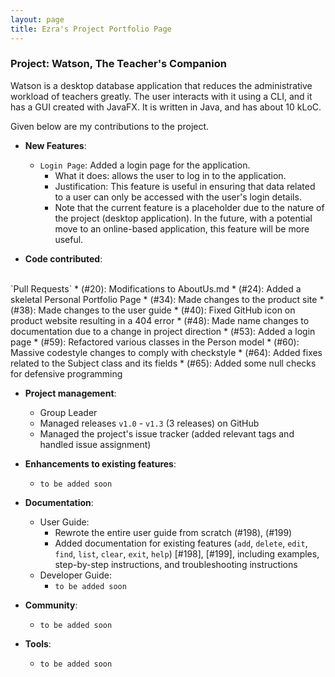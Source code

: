 ```yaml
---
layout: page
title: Ezra's Project Portfolio Page
---
```


### Project: Watson, The Teacher's Companion

Watson is a desktop database application that
reduces the administrative workload of teachers greatly.
The user interacts with it using a CLI, and it has a GUI created with JavaFX.
It is written in Java, and has about 10 kLoC.

Given below are my contributions to the project.

* **New Features**:
  * `Login Page`: Added a login page for the application.
    * What it does: allows the user to log in to the application.
    * Justification: This feature is useful in ensuring that data related to a user can only be accessed with the user's login details.
    * Note that the current feature is a placeholder due to the nature of the project (desktop application). In the future,
    with a potential move to an online-based application, this feature will be more useful.

* **Code contributed**:
<br>
  `Pull Requests`
  * (#20): Modifications to AboutUs.md
  * (#24): Added a skeletal Personal Portfolio Page
  * (#34): Made changes to the product site
  * (#38): Made changes to the user guide
  * (#40): Fixed GitHub icon on product website resulting in a 404 error
  * (#48): Made name changes to documentation due to a change in project direction
  * (#53): Added a login page
  * (#59): Refactored various classes in the Person model
  * (#60): Massive codestyle changes to comply with checkstyle
  * (#64): Added fixes related to the Subject class and its fields
  * (#65): Added some null checks for defensive programming

* **Project management**:
  * Group Leader
  * Managed releases `v1.0` - `v1.3` (3 releases) on GitHub
  * Managed the project's issue tracker (added relevant tags and handled issue assignment)

* **Enhancements to existing features**:
  * `to be added soon`

* **Documentation**:
  * User Guide:
    * Rewrote the entire user guide from scratch (#198), (#199)
    * Added documentation for existing features (`add`, `delete`, `edit`, `find`, `list`, `clear`, `exit`, `help`) [#198], [#199],
    including examples, step-by-step instructions, and troubleshooting instructions
  * Developer Guide:
    * `to be added soon`

* **Community**:
  * `to be added soon`

* **Tools**:
  * `to be added soon`

